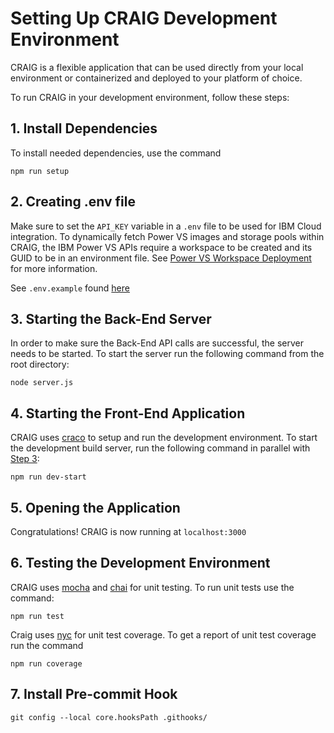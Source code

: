 # Setting Up CRAIG Development Environment

CRAIG is a flexible application that can be used directly from your local environment or containerized and deployed to your platform of choice. 

To run CRAIG in your development environment, follow these steps:

## 1. Install Dependencies

To install needed dependencies, use the command
```shell
npm run setup
```

## 2. Creating .env file

Make sure to set the `API_KEY` variable in a `.env` file to be used for IBM Cloud integration. To dynamically fetch Power VS images and storage pools within CRAIG, the IBM Power VS APIs require a workspace to be created and its GUID to be in an environment file. See [Power VS Workspace Deployment](.docs/power-vs-workspace-deployment.md) for more information.

See `.env.example` found [here](./.env.example)

## 3. Starting the Back-End Server

In order to make sure the Back-End API calls are successful, the server needs to be started. To start the server run the following command from the root directory:

```shell
node server.js
```

## 4. Starting the Front-End Application

CRAIG uses [craco](https://www.npmjs.com/package/@craco/craco) to setup and run the development environment. To start the development build server, run the following command in parallel with [Step 3](#3-starting-the-back-end-server):

```shell
npm run dev-start
```

## 5. Opening the Application

Congratulations! CRAIG is now running at `localhost:3000`

## 6. Testing the Development Environment

CRAIG uses [mocha](https://mochajs.org/) and [chai](https://www.chaijs.com/) for unit testing. To run unit tests use the command:

```shell
npm run test
```

Craig uses [nyc](https://www.npmjs.com/package/nyc) for unit test coverage. To get a report of unit test coverage run the command

```shell
npm run coverage
```

## 7. Install Pre-commit Hook
```shell
git config --local core.hooksPath .githooks/
```